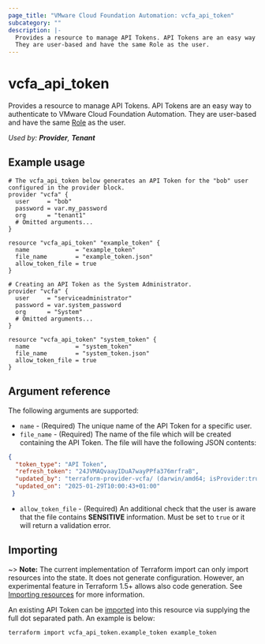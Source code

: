 ```yaml
---
page_title: "VMware Cloud Foundation Automation: vcfa_api_token"
subcategory: ""
description: |-
  Provides a resource to manage API Tokens. API Tokens are an easy way to authenticate to VMware Cloud Foundation Automation. 
  They are user-based and have the same Role as the user.
---
```


# vcfa_api_token

Provides a resource to manage API Tokens. API Tokens are an easy way to authenticate to VMware Cloud Foundation Automation.
They are user-based and have the same [Role](/providers/vmware/vcfa/latest/docs/resources/role) as the user.

_Used by: **Provider**, **Tenant**_

## Example usage

```hcl
# The vcfa_api_token below generates an API Token for the "bob" user configured in the provider block.
provider "vcfa" {
  user     = "bob"
  password = var.my_password
  org      = "tenant1"
  # Omitted arguments...
}

resource "vcfa_api_token" "example_token" {
  name             = "example_token"
  file_name        = "example_token.json"
  allow_token_file = true
}

# Creating an API Token as the System Administrator.
provider "vcfa" {
  user     = "serviceadministrator"
  password = var.system_password
  org      = "System"
  # Omitted arguments...
}

resource "vcfa_api_token" "system_token" {
  name             = "system_token"
  file_name        = "system_token.json"
  allow_token_file = true
}
```

## Argument reference

The following arguments are supported:

- `name` - (Required) The unique name of the API Token for a specific user.
- `file_name` - (Required) The name of the file which will be created containing the API Token. The file will have the following
JSON contents:

```json
{
  "token_type": "API Token",
  "refresh_token": "24JVMAQvaayIDuA7wayPPfa376mrfraB",
  "updated_by": "terraform-provider-vcfa/ (darwin/amd64; isProvider:true)",
  "updated_on": "2025-01-29T10:00:43+01:00"
 }
```

- `allow_token_file` - (Required) An additional check that the user is aware that the file contains
  **SENSITIVE** information. Must be set to `true` or it will return a validation error.

## Importing

~> **Note:** The current implementation of Terraform import can only import resources into the state. It does not generate
configuration. However, an experimental feature in Terraform 1.5+ allows also code generation.
See [Importing resources][importing-resources] for more information.

An existing API Token can be [imported][docs-import] into this resource via supplying
the full dot separated path. An example is below:

```shell
terraform import vcfa_api_token.example_token example_token
```

[docs-import]: https://www.terraform.io/docs/import/
[importing-resources]: /providers/vmware/vcfa/latest/docs/guides/importing_resources
